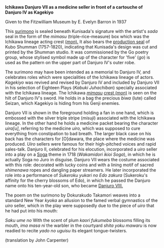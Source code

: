**Ichikawa Danjuro VII as a medicine seller in front of a cartouche of Danjuro IV as Kagekiyo**

Given to the Fitzwilliam Museum by E. Evelyn Barron in 1937

This [surimono](/context/textP) is sealed beneath Kunisada's signature with the artist's _sada_ seal in the form of the _mimasu_ (triple-rice-measure) box which was the Ichikawa lineage acting crest [(_mon_).](/context/textD) It also bears the [production seal](/context/textP) of Kubo Shumman (1757-1820), indicating that Kunisada's design was cut and printed by the Shumman studio. It was commissioned by the Go poetry group, whose stylised symbol made up of the character for 'five' (_go_) is used as the pattern on the upper part of Danjuro IV's outer robe.

The surimono may have been intended as a memorial to Danjuro IV, and celebrates roles which were specialities of the Ichikawa lineage of actors. _Kagekiyo_ was revived and revised by Danjuro IV and included by Danjuro VII in his selection of Eighteen Plays (_Kabuki Juhachiban_) specially associated with the Ichikawa lineage. The Ichikawa _[mimasu](/context/textD)_ [crest (_mon_)](/context/textD) is seen on the hilt of Danjuro IV's sword. He holds in a bag the precious _biwa_ (lute) called Seizan, which Kagekiyo is hiding from his Genji enemies.

Danjuro VII is shown in the foreground holding a fan in one hand, which is embossed with the silver triple stripe (_misuji_) associated with the Ichikawa lineage. In the other hand he holds a medicine packet bearing the character _uira\[u\]_, referring to the medicine _uiro_, which was supposed to cure everything from constipation to bad breath. The larger black case on his back has the characters for \[O\]dawara, the place where the medicine was produced. _Uiro_ sellers were famous for their high-pitched voices and rapid sales-talk. Danjuro II, celebrated for his elocution, incorporated a _uiro_ seller into a play on a [Soga](/exhibition/group-6) theme in 1718 (_Wakamidori ikioi Soga_), in which he is actually Soga no Juro in disguise. Danjuro VII wears the costume associated with this role: decorated with lucky coins and with a lining motif of sacred _shimenawa_ ropes and dangling paper streamers. He later incorporated the role into a performance of _Sukeroku yukari no Edo zakura_ (Sukeroku's affinity for the cherry blossoms of Edo), in which he passed the Danjuro name onto his ten-year-old son, who became [Danjuro VIII.](/exhibition/group-12)


The poem on the surimono by Dokurakudo Takamori weaves into a standard New Year _kyoka_ an allusion to the famed verbal gymnastics of the _uiro_ seller, which in the play were supposedly due to the piece of _uiro_ that he had put into his mouth:

_Saku ume no_  With the scent of plum _kaori fukumeba_ blossoms filling its mouth, _ima masa ni_ the warbler in the courtyard _shita yoku mawaru_ is now readied to recite _yado no uguisu_ its elegant tongue-twisters.

(translation by John Carpenter)
